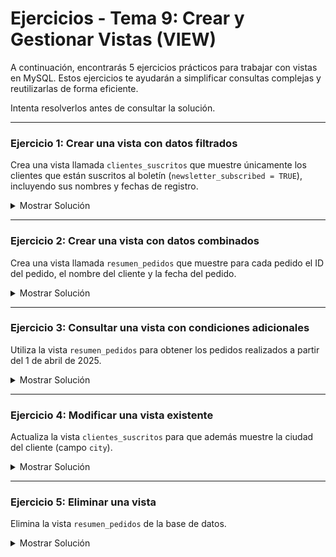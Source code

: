 # **Ejercicios - Tema 9: Crear y Gestionar Vistas (VIEW)**

A continuación, encontrarás 5 ejercicios prácticos para trabajar con vistas en MySQL. Estos ejercicios te ayudarán a simplificar consultas complejas y reutilizarlas de forma eficiente.

Intenta resolverlos antes de consultar la solución.

---

### **Ejercicio 1: Crear una vista con datos filtrados**

Crea una vista llamada `clientes_suscritos` que muestre únicamente los clientes que están suscritos al boletín (`newsletter_subscribed = TRUE`), incluyendo sus nombres y fechas de registro.

<details><summary>Mostrar Solución</summary>

```sql
CREATE VIEW clientes_suscritos AS
SELECT first_name, last_name, signup_date
FROM customers
WHERE newsletter_subscribed = TRUE;
```

</details>

---

### **Ejercicio 2: Crear una vista con datos combinados**

Crea una vista llamada `resumen_pedidos` que muestre para cada pedido el ID del pedido, el nombre del cliente y la fecha del pedido.

<details><summary>Mostrar Solución</summary>

```sql
CREATE VIEW resumen_pedidos AS
SELECT o.id AS order_id, c.first_name, c.last_name, o.created_at
FROM orders o
JOIN customers c ON o.customer_id = c.id;
```

</details>

---

### **Ejercicio 3: Consultar una vista con condiciones adicionales**

Utiliza la vista `resumen_pedidos` para obtener los pedidos realizados a partir del 1 de abril de 2025.

<details><summary>Mostrar Solución</summary>

```sql
SELECT * FROM resumen_pedidos
WHERE created_at >= '2025-04-01';
```

</details>

---

### **Ejercicio 4: Modificar una vista existente**

Actualiza la vista `clientes_suscritos` para que además muestre la ciudad del cliente (campo `city`).

<details><summary>Mostrar Solución</summary>

```sql
CREATE OR REPLACE VIEW clientes_suscritos AS
SELECT first_name, last_name, city, signup_date
FROM customers
WHERE newsletter_subscribed = TRUE;
```

</details>

---

### **Ejercicio 5: Eliminar una vista**

Elimina la vista `resumen_pedidos` de la base de datos.

<details><summary>Mostrar Solución</summary>

```sql
DROP VIEW resumen_pedidos;
```

</details>
